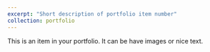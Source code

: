 ```yaml
---
excerpt: "Short description of portfolio item number"
collection: portfolio
---
```


This is an item in your portfolio. It can be have images or nice text. 
